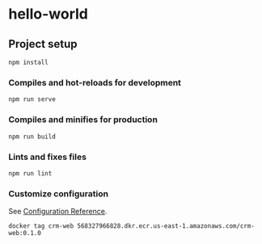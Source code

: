 # hello-world

## Project setup
```
npm install
```

### Compiles and hot-reloads for development
```
npm run serve
```

### Compiles and minifies for production
```
npm run build
```

### Lints and fixes files
```
npm run lint
```

### Customize configuration
See [Configuration Reference](https://cli.vuejs.org/config/).




```
docker tag crm-web 568327966828.dkr.ecr.us-east-1.amazonaws.com/crm-web:0.1.0
```